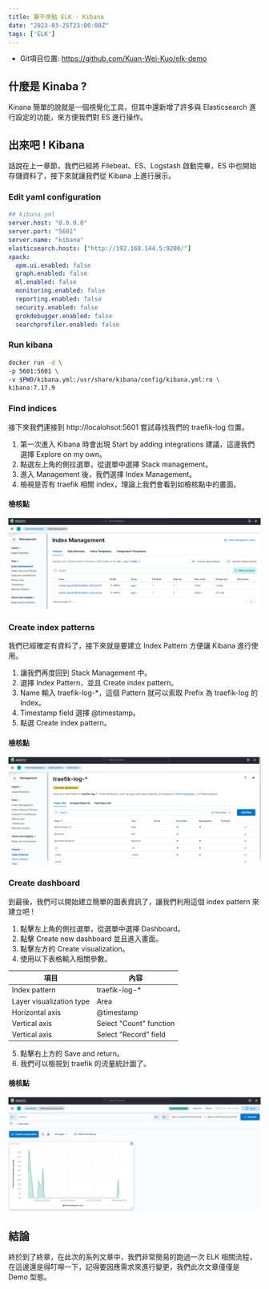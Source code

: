 ```yaml
---
title: 要不來點 ELK - Kibana
date: "2023-03-25T23:00:00Z"
tags: ['ELK']
---
```

* Git項目位置: https://github.com/Kuan-Wei-Kuo/elk-demo

## 什麼是 Kinaba ?
Kinana 簡單的說就是一個視覺化工具，但其中還新增了許多與 Elasticsearch 進行設定的功能，來方便我們對 ES 進行操作。

## 出來吧 ! Kibana
話說在上一章節，我們已經將 Filebeat、ES、Logstash 啟動完畢，ES 中也開始存儲資料了，接下來就讓我們從 Kibana 上進行展示。

### Edit yaml configuration
```yaml
## kibana.yml
server.host: "0.0.0.0"
server.port: "5601"
server.name: "kibana"
elasticsearch.hosts: ["http://192.168.144.5:9200/"]
xpack:
  apm.ui.enabled: false
  graph.enabled: false
  ml.enabled: false
  monitoring.enabled: false
  reporting.enabled: false
  security.enabled: false
  grokdebugger.enabled: false
  searchprofiler.enabled: false
```

### Run kibana
```bash
docker run -d \
-p 5601:5601 \
-v $PWD/kibana.yml:/usr/share/kibana/config/kibana.yml:ro \
kibana:7.17.9
```

### Find indices
接下來我們連接到 http://localohsot:5601 嘗試尋找我們的 traefik-log 位置。

1. 第一次進入 Kibana 時會出現 Start by adding integrations 建議，這邊我們選擇 Explore on my own。
2. 點選左上角的側拉選單，從選單中選擇 Stack management。
3. 進入 Management 後，我們選擇 Index Management。
4. 檢視是否有 traefik 相關 index，理論上我們會看到如檢核點中的畫面。

#### 檢核點
![kibana_index_management](./kibana_index_management.png)

### Create index patterns
我們已經確定有資料了，接下來就是要建立 Index Pattern 方便讓 Kibana 進行使用。

1. 讓我們再度回到 Stack Management 中。
2. 選擇 Index Pattern，並且 Create index pattern。
3. Name 輸入 traefik-log-*，這個 Pattern 就可以索取 Prefix 為 traefik-log 的 Index。
4. Timestamp field 選擇 @timestamp。
5. 點選 Create index pattern。

#### 檢核點
![kibana_index_pattern](./kibana_index_pattern.png)

### Create dashboard
到最後，我們可以開始建立簡單的圖表資訊了，讓我們利用這個 index pattern 來建立吧 !

1. 點擊左上角的側拉選單，從選單中選擇 Dashboard。
2. 點擊 Create new dashboard 並且進入畫面。
3. 點擊左方的 Create visualization。
4. 使用以下表格輸入相關參數。

| 項目 | 內容 |
|-----|-----|
| Index pattern | traefik-log-* |
| Layer visualization type | Area |
| Horizontal axis | @timestamp |
| Vertical axis | Select "Count" function |
| Vertical axis | Select "Record" field |

5. 點擊右上方的 Save and return。
6. 我們可以檢視到 traefik 的流量統計圖了。

#### 檢核點
![kibana_dashboard](./kibana_dashboard.png)

## 結論
終於到了終章，在此次的系列文章中，我們非常簡易的跑過一次 ELK 相關流程，在這邊還是得叮嚀一下，記得要因應需求來進行變更，我們此次文章僅僅是 Demo 型態。